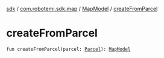 [sdk](../../index.md) / [com.robotemi.sdk.map](../index.md) / [MapModel](index.md) / [createFromParcel](./create-from-parcel.md)

# createFromParcel

`fun createFromParcel(parcel: `[`Parcel`](https://developer.android.com/reference/android/os/Parcel.html)`): `[`MapModel`](index.md)